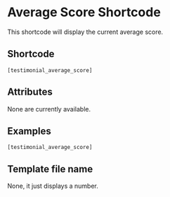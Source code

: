 # Average Score Shortcode

This shortcode will display the current average score.

## Shortcode
```[testimonial_average_score]```

## Attributes
None are currently available.

## Examples
`[testimonial_average_score]`

## Template file name
None, it just displays a number.
